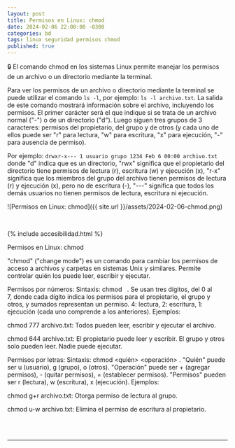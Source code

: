 ```yaml
---
layout: post
title: Permisos en Linux: chmod
date: 2024-02-06 22:00:00 -0300
categories: bd
tags: linux seguridad permisos chmod
published: true
---
```


🔒 El comando chmod en los sistemas Linux permite manejar los permisos de un archivo o un directorio mediante la terminal.

Para ver los permisos de un archivo o directorio mediante la terminal se puede utilizar el comando `ls -l`, por ejemplo: `ls -l archivo.txt`. La salida de este comando mostrará información sobre el archivo, incluyendo los permisos. El primer carácter será el que indique si se trata de un archivo normal ("-") o de un directorio ("d"). Luego siguen tres grupos de 3 caracteres: permisos del propietario, del grupo y de otros (y cada uno de ellos puede ser "r" para lectura, "w" para escritura, "x" para ejecución, "-" para ausencia de permiso).

Por ejemplo: `drwxr-x--- 1 usuario grupo 1234 Feb 6 00:00 archivo.txt` donde "d" indica que es un directorio, "rwx" significa que el propietario del directorio tiene permisos de lectura (r), escritura (w) y ejecución (x), "r-x" significa que los miembros del grupo del archivo tienen permisos de lectura (r) y ejecución (x), pero no de escritura (-), "---" significa que todos los demás usuarios no tienen permisos de lectura, escritura ni ejecución.


![Permisos en Linux: chmod]({{ site.url }}/assets/2024-02-06-chmod.png)


&nbsp;

{% include accesibilidad.html %}

Permisos en Linux: chmod

"chmod" ("change mode") es un comando para cambiar los permisos de acceso a archivos y carpetas en sistemas Unix y similares. Permite controlar quién los puede leer, escribir y ejecutar.

Permisos por números: Sintaxis: chmod <opciones> <permisos> <archivo>. Se usan tres dígitos, del 0 al 7, donde cada dígito indica los permisos para el propietario, el grupo y otros, y sumados representan un permiso. 4: lectura, 2: escritura, 1: ejecución (cada uno comprende a los anteriores). Ejemplos:

chmod 777 archivo.txt: Todos pueden leer, escribir y ejecutar el archivo.

chmod 644 archivo.txt: El propietario puede leer y escribir. El grupo y otros solo pueden leer. Nadie puede ejecutar.

Permisos por letras: Sintaxis: chmod <quién> <operación> <permisos> <archivo>. "Quién" puede ser u (usuario), g (grupo), o (otros). "Operación" puede ser + (agregar permisos), - (quitar permisos), = (establecer permisos). "Permisos" pueden ser r (lectura), w (escritura), x (ejecución). Ejemplos:

chmod g+r archivo.txt: Otorga permiso de lectura al grupo.

chmod u-w archivo.txt: Elimina el permiso de escritura al propietario.


</div></details>
<br />&nbsp;

<hr />

